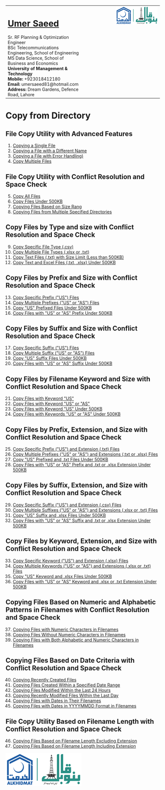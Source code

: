 <table style="border-collapse: collapse;">
  <tr>
    <td style="vertical-align: top;">
      <h1><a href="https://www.linkedin.com/in/engumersaeed/">Umer Saeed</a></h1>
      Sr. RF Planning & Optimization Engineer<br>
      BSc Telecommunications Engineering, School of Engineering<br>
      MS Data Science, School of Business and Economics<br>
      <strong>University of Management & Technology</strong><br>
      <strong>Mobile:</strong> +923018412180<br>
      <strong>Email:</strong> umersaeed81@hotmail.com<br>
      <strong>Address:</strong> Dream Gardens, Defence Road, Lahore<br>
    </td>
    <td style="vertical-align: top; padding-left: 100px;">
      <img src="https://github.com/Umersaeed81/File_Management_Operations/blob/main/log/banoqabil.png?raw=true" alt="Bano Qabil Logo" width="500"/>
    </td>
  </tr>
</table>

# Copy from Directory

## File Copy Utility with Advanced Features

1. [Copying a Single File](https://github.com/Umersaeed81/File_Management_Operations/blob/main/log/File_Copy_Operation/copyfile/from_dir/Example_01.md)
2. [Copying a File with a Different Name](https://github.com/Umersaeed81/File_Management_Operations/blob/main/log/File_Copy_Operation/copyfile/from_dir/Example_02.md)
3. [Copying a File with Error Handling)](https://github.com/Umersaeed81/File_Management_Operations/blob/main/log/File_Copy_Operation/copyfile/from_dir/Example_03.md)
4. [Copy Multiple Files](https://github.com/Umersaeed81/File_Management_Operations/blob/main/log/File_Copy_Operation/copyfile/from_dir/Example_04.md)


## File Copy Utility with Conflict Resolution and Space Check

5. [Copy All Files](https://github.com/Umersaeed81/File_Management_Operations/blob/main/log/File_Copy_Operation/copyfile/from_dir/Example_05.md)
6. [Copy Files Under 500KB](https://github.com/Umersaeed81/File_Management_Operations/blob/main/log/File_Copy_Operation/copyfile/from_dir/Example_06.md)
7. [Copying Files Based on Size Rang](https://github.com/Umersaeed81/File_Management_Operations/blob/main/log/File_Copy_Operation/copyfile/from_dir/Example_46.md)
8. [Copying Files from Multiple Specified Directories](https://github.com/Umersaeed81/File_Management_Operations/blob/main/log/File_Copy_Operation/copyfile/from_dir/Example_47.md)

## Copy Files by Type and size with Conflict Resolution and Space Check

9. [Copy Specific File Type (.csv)](https://github.com/Umersaeed81/File_Management_Operations/blob/main/log/File_Copy_Operation/copyfile/from_dir/Example_07.md)
10. [Copy Multiple File Types (.xlsx or .txt)](https://github.com/Umersaeed81/File_Management_Operations/blob/main/log/File_Copy_Operation/copyfile/from_dir/Example_08.md)
11. [Copy Text Files (.txt) with Size Limit (Less than 500KB)](https://github.com/Umersaeed81/File_Management_Operations/blob/main/log/File_Copy_Operation/copyfile/from_dir/Example_09.md)
12. [Copy Text and Excel Files (.txt, .xlsx) Under 500KB](https://github.com/Umersaeed81/File_Management_Operations/blob/main/log/File_Copy_Operation/copyfile/from_dir/Example_10.md)




## Copy Files by Prefix and Size with Conflict Resolution and Space Check

13. [Copy Specific Prefix ("US") Files](https://github.com/Umersaeed81/File_Management_Operations/blob/main/log/File_Copy_Operation/copyfile/from_dir/Example_11.md)
14. [Copy Multiple Prefixes ("US" or "AS") Files](https://github.com/Umersaeed81/File_Management_Operations/blob/main/log/File_Copy_Operation/copyfile/from_dir/Example_12.md)
15. [Copy "US" Prefixed Files Under 500KB](https://github.com/Umersaeed81/File_Management_Operations/blob/main/log/File_Copy_Operation/copyfile/from_dir/Example_13.md)
16. [Copy Files with "US" or "AS" Prefix Under 500KB](https://github.com/Umersaeed81/File_Management_Operations/blob/main/log/File_Copy_Operation/copyfile/from_dir/Example_14.md)

## Copy Files by Suffix and Size with Conflict Resolution and Space Check
17. [Copy Specific Suffix ("US") Files](https://github.com/Umersaeed81/File_Management_Operations/blob/main/log/File_Copy_Operation/copyfile/from_dir/Example_15.md)
18. [Copy Multiple Suffix ("US" or "AS") Files](https://github.com/Umersaeed81/File_Management_Operations/blob/main/log/File_Copy_Operation/copyfile/from_dir/Example_16.md)
19. [Copy "US" Suffix Files Under 500KB](https://github.com/Umersaeed81/File_Management_Operations/blob/main/log/File_Copy_Operation/copyfile/from_dir/Example_17.md)
20. [Copy Files with "US" or "AS" Suffix Under 500KB](https://github.com/Umersaeed81/File_Management_Operations/blob/main/log/File_Copy_Operation/copyfile/from_dir/Example_18.md)





## Copy Files by Filename Keyword and Size with Conflict Resolution and Space Check
21. [Copy Files with Keyword "US"](https://github.com/Umersaeed81/File_Management_Operations/blob/main/log/File_Copy_Operation/copyfile/from_dir/Example_19.md)
22. [Copy Files with Keyword "US" or "AS"](https://github.com/Umersaeed81/File_Management_Operations/blob/main/log/File_Copy_Operation/copyfile/from_dir/Example_20.md)
23. [Copy Files with Keyword "US" Under 500KB](https://github.com/Umersaeed81/File_Management_Operations/blob/main/log/File_Copy_Operation/copyfile/from_dir/Example_21.md)
24. [Copy Files with Keywords "US" or "AS" Under 500KB](https://github.com/Umersaeed81/File_Management_Operations/blob/main/log/File_Copy_Operation/copyfile/from_dir/Example_22.md)





## Copy Files by Prefix, Extension, and Size with Conflict Resolution and Space Check
25. [Copy Specific Prefix ("US") and Extension (.txt) Files](https://github.com/Umersaeed81/File_Management_Operations/blob/main/log/File_Copy_Operation/copyfile/from_dir/Example_23.md)
26. [Copy Multiple Prefixes ("US" or "AS") and Extensions (.txt or .xlsx) Files](https://github.com/Umersaeed81/File_Management_Operations/blob/main/log/File_Copy_Operation/copyfile/from_dir/Example_24.md)
27. [Copy "US" Prefixed and .txt Files Under 500KB](https://github.com/Umersaeed81/File_Management_Operations/blob/main/log/File_Copy_Operation/copyfile/from_dir/Example_25.md)
28. [Copy Files with "US" or "AS" Prefix and .txt or .xlsx Extension Under 500KB](https://github.com/Umersaeed81/File_Management_Operations/blob/main/log/File_Copy_Operation/copyfile/from_dir/Example_26.md)



## Copy Files by Suffix, Extension, and Size with Conflict Resolution and Space Check
29. [Copy Specific Suffix ("US") and Extension (.csv) Files](https://github.com/Umersaeed81/File_Management_Operations/blob/main/log/File_Copy_Operation/copyfile/from_dir/Example_27.md)
30. [Copy Multiple Suffixes ("US" or "AS") and Extensions (.xlsx or .txt) Files](https://github.com/Umersaeed81/File_Management_Operations/blob/main/log/File_Copy_Operation/copyfile/from_dir/Example_28.md)
31. [Copy "US" Suffix and .xlsx Files Under 500KB](https://github.com/Umersaeed81/File_Management_Operations/blob/main/log/File_Copy_Operation/copyfile/from_dir/Example_29.md)
32. [Copy Files with "US" or "AS" Suffix and .txt or .xlsx Extension Under 500KB](https://github.com/Umersaeed81/File_Management_Operations/blob/main/log/File_Copy_Operation/copyfile/from_dir/Example_30.md)



## Copy Files by Keyword, Extension, and Size with Conflict Resolution and Space Check
33. [Copy Specific Keyword ("US") and Extension (.xlsx) Files](https://github.com/Umersaeed81/File_Management_Operations/blob/main/log/File_Copy_Operation/copyfile/from_dir/Example_31.md)
34. [Copy Multiple Keywords ("US" or "AS") and Extensions (.xlsx or .txt) Files](https://github.com/Umersaeed81/File_Management_Operations/blob/main/log/File_Copy_Operation/copyfile/from_dir/Example_32.md)
35. [Copy "US" Keyword and .xlsx Files Under 500KB](https://github.com/Umersaeed81/File_Management_Operations/blob/main/log/File_Copy_Operation/copyfile/from_dir/Example_33.md)
36. [Copy Files with "US" or "AS" Keyword and .xlsx or .txt Extension Under 500KB](https://github.com/Umersaeed81/File_Management_Operations/blob/main/log/File_Copy_Operation/copyfile/from_dir/Example_34.md)

## Copying Files Based on Numeric and Alphabetic Patterns in Filenames with Conflict Resolution and Space Check

37. [Copying Files with Numeric Characters in Filenames](https://github.com/Umersaeed81/File_Management_Operations/blob/main/log/File_Copy_Operation/copyfile/from_dir/Example_35.md)
38. [Copying Files Without Numeric Characters in Filenames](https://github.com/Umersaeed81/File_Management_Operations/blob/main/log/File_Copy_Operation/copyfile/from_dir/Example_36.md)
39. [Copying Files with Both Alphabetic and Numeric Characters in Filenames](https://github.com/Umersaeed81/File_Management_Operations/blob/main/log/File_Copy_Operation/copyfile/from_dir/Example_37.md)



## Copying Files Based on Date Criteria with Conflict Resolution and Space Check
40. [Copying Recently Created Files](https://github.com/Umersaeed81/File_Management_Operations/blob/main/log/File_Copy_Operation/copyfile/from_dir/Example_38.md)
41. [Copying Files Created Within a Specified Date Range](https://github.com/Umersaeed81/File_Management_Operations/blob/main/log/File_Copy_Operation/copyfile/from_dir/Example_39.md)
42. [Copying Files Modified Within the Last 24 Hours](https://github.com/Umersaeed81/File_Management_Operations/blob/main/log/File_Copy_Operation/copyfile/from_dir/Example_40.md)
43. [Copying Recently Modified Files Within the Last Day](https://github.com/Umersaeed81/File_Management_Operations/blob/main/log/File_Copy_Operation/copyfile/from_dir/Example_41.md)
44. [Copying Files with Dates in Their Filenames](https://github.com/Umersaeed81/File_Management_Operations/blob/main/log/File_Copy_Operation/copyfile/from_dir/Example_42.md)
45. [Copying Files with Dates in YYYYMMDD Format in Filenames](https://github.com/Umersaeed81/File_Management_Operations/blob/main/log/File_Copy_Operation/copyfile/from_dir/Example_43.md)

## File Copy Utility Based on Filename Length with Conflict Resolution and Space Check
46. [Copying Files Based on Filename Length Excluding Extension](https://github.com/Umersaeed81/File_Management_Operations/blob/main/log/File_Copy_Operation/copyfile/from_dir/Example_44.md)
47. [Copying Files Based on Filename Length Including Extension](https://github.com/Umersaeed81/File_Management_Operations/blob/main/log/File_Copy_Operation/copyfile/from_dir/Example_45.md)

![](https://github.com/Umersaeed81/File_Management_Operations/blob/main/log/banoqabil.png?raw=true)
